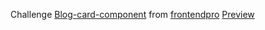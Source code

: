 ﻿Challenge [Blog-card-component](https://www.frontendpro.dev/frontend-coding-challenges/blog-card-component-bBI5CtACFbEmwqF4LHJU) from [frontendpro](https://www.frontendpro.dev/)
 [Preview](https://triosp.github.io/blog-card-components)
